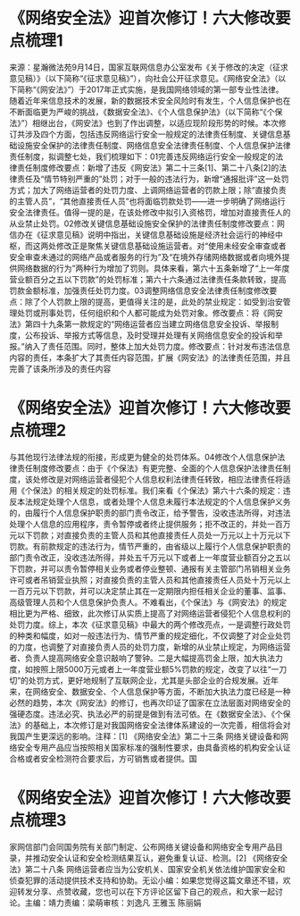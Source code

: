 # 《网络安全法》迎首次修订！六大修改要点梳理1

来源：星瀚微法苑9月14日，国家互联网信息办公室发布《关于修改的决定（征求意见稿）》（以下简称“《征求意见稿》”），向社会公开征求意见。《网络安全法》（以下简称“《网安法》”）于2017年正式实施，是我国网络领域的第一部专业性法律。随着近年来信息技术的发展，新的数据技术安全风险时有发生，个人信息保护也在不断面临更为严峻的挑战，《数据安全法》、《个人信息保护法》（以下简称“《个保法》”）相继出台，《网安法》也到了作出调整，以适应现阶段形势的时候。本次修订共涉及四个方面，包括违反网络运行安全一般规定的法律责任制度、关键信息基础设施安全保护的法律责任制度、网络信息安全法律责任制度、个人信息保护法律责任制度，拟调整七处，我们梳理如下：01完善违反网络运行安全一般规定的法律责任制度修改要点：新增了违反《网安法》第二十三条[1]、第二十八条[2]的法律责任及“情节特别严重的”处罚；对于一般的违法行为，新增“通报批评”这一处罚方式；加大了网络运营者的处罚力度、上调网络运营者的罚款上限；除“直接负责的主管人员”，“其他直接责任人员”也将面临罚款处罚——进一步明确了网络运行安全法律责任。值得一提的是，在该处修改中拟引入资格罚，增加对直接责任人的从业禁止处罚。02修改关键信息基础设施安全保护的法律责任制度修改要点：网信办在《征求意见稿》说明中指出，关键信息基础设施是经济社会运行的神经中枢，而这两处修改正是聚焦关键信息基础设施运营者。对“使用未经安全审查或者安全审查未通过的网络产品或者服务的行为”及“在境外存储网络数据或者向境外提供网络数据的行为”两种行为增加了罚则。具体来看，第六十五条新增了“上一年度营业额百分之五以下罚款”的处罚标准；第六十六条通过法律责任条款转致，提高罚款金额标准，加强责任处罚力度。03调整网络信息安全法律责任制度修改要点：除了个人罚款上限的提高，更值得关注的是，此处的禁业规定：如受到治安管理处罚或刑事处罚，任何组织和个人都可能成为处罚对象。修改要点：将《网安法》第四十九条第一款规定的“网络运营者应当建立网络信息安全投诉、举报制度，公布投诉、举报方式等信息，及时受理并处理有关网络信息安全的投诉和举报。”纳入了责任范围。同时，整体上加大处罚力度。修改要点：针对发布违法信息内容的责任，本条扩大了其责任内容范围，扩展《网安法》的法律责任范围，并且完善了该条所涉及的责任内容

# 《网络安全法》迎首次修订！六大修改要点梳理2

与其他现行法律法规的衔接，形成更为健全的处罚体系。04修改个人信息保护法律责任制度修改要点：由于《个保法》有更完整、全面的个人信息保护法律责任制度，该处修改是对网络运营者侵犯个人信息权利法律责任转致，相应法律责任将适用《个保法》的相关规定的处罚标准。我们来看《个保法》第六十六条的规定：违反本法规定处理个人信息，或者处理个人信息未履行本法规定的个人信息保护义务的，由履行个人信息保护职责的部门责令改正，给予警告，没收违法所得，对违法处理个人信息的应用程序，责令暂停或者终止提供服务；拒不改正的，并处一百万元以下罚款；对直接负责的主管人员和其他直接责任人员处一万元以上十万元以下罚款。有前款规定的违法行为，情节严重的，由省级以上履行个人信息保护职责的部门责令改正，没收违法所得，并处五千万元以下或者上一年度营业额百分之五以下罚款，并可以责令暂停相关业务或者停业整顿、通报有关主管部门吊销相关业务许可或者吊销营业执照；对直接负责的主管人员和其他直接责任人员处十万元以上一百万元以下罚款，并可以决定禁止其在一定期限内担任相关企业的董事、监事、高级管理人员和个人信息保护负责人。不难看出，《个保法》与《网安法》的规定相比更为严格、细致，此次修订从实质上提高了对网络运营者侵犯个人信息权利的处罚力度。综上，本次《征求意见稿》中最大的两个修改亮点，一是调整行政处罚的种类和幅度，如对一般违法行为、情节严重的规定细化，不仅调整了对企业处罚的力度，也调整了对直接负责人员的处罚力度，新增的从业禁止规定，为网络运营者、负责人提高网络安全意识敲响了警钟。二是大幅提高罚金上限，加大执法力度，如按照上限5000万元或者上一年度营业额5%罚款的规定，改变了以往“一刀切”的处罚方式，更好地规制了互联网企业，尤其是头部企业的合规发展。近年来，在网络安全、数据安全、个人信息保护等方面，不断加大执法力度已经是一种必然的趋势，本次《网安法》的修订，也再次印证了国家在立法层面对网络安全的强硬态度。违法必究、执法必严的前提是做到有法可依。在《数据安全法》、《个保法》的基础上，本次修订是对我国网络安全法律体系建设的一次完善，相信将会对我国产生更深远的影响。注释：[1] 《网络安全法》第二十三条 网络关键设备和网络安全专用产品应当按照相关国家标准的强制性要求，由具备资格的机构安全认证合格或者安全检测符合要求后，方可销售或者提供。国

# 《网络安全法》迎首次修订！六大修改要点梳理3

家网信部门会同国务院有关部门制定、公布网络关键设备和网络安全专用产品目录，并推动安全认证和安全检测结果互认，避免重复认证、检测。[2] 《网络安全法》第二十八条 网络运营者应当为公安机关、国家安全机关依法维护国家安全和侦查犯罪的活动提供技术支持和协助。无讼小编：如果您觉得这篇文章还不错，欢迎转发分享、点赞收藏，您也可以在下方评论区留下自己的观点，和大家一起讨论。主编：靖力责编：梁萌审核：刘逸凡 王雅玉 陈丽娟

